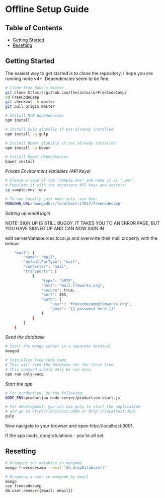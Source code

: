 # Offline Setup Guide

## Table of Contents

- [Getting Started](#getting-started)
- [Resetting](#resetting)

## Getting Started

The easiest way to get started is to clone the repository. I hope you are running node v4+. Dependencies seem to be fine.

```bash
# Clone from Hans's master
git clone https://github.com/thelastmile/FreeCodeCamp/
cd FreeCodeCamp
git checkout -b master
git pull origin master

# Install NPM dependencies
npm install

# Install Gulp globally if not already installed
npm install -g gulp

# Install Bower globally if not already installed
npm install -g bower

# Install Bower dependencies
bower install
```

*Private Environment Variables (API Keys)*
```bash
# Create a copy of the "sample.env" and name it as ".env".
# Populate it with the necessary API keys and secrets:
cp sample.env .env

# To run locally just make sure .env has:
MONGOHQ_URL='mongodb://localhost:27017/freecodecamp'
```

*Setting up email login*

NOTE: SIGN UP IS STILL BUGGY, IT TAKES YOU TO AN ERROR PAGE, BUT YOU HAVE SIGNED UP AND CAN NOW SIGN IN

edit server/datasources.local.js and overwrite their mail property with the below:

```bash
    "mail": {
        "name": "mail",
        "defaultForType": "mail",
        "connector": "mail",
        "transports": [
            {
                "type": "SMTP",
                "host": "mail.tlmworks.org",
                "secure": true,
                "port": 465,
                "auth": {
                    "user": "freecodecamp@tlmworks.org",
                    "pass": "{{ password here }}"
                }
            }
        ]
    }
```

*Seed the database*

```bash
# Start the mongo server in a separate terminal
mongod

# Initialize Free Code Camp
# This will seed the database for the first time.
# This command should only be run once.
npm run only-once
```

*Start the app*

```bash
# For production, do the following:
NODE_ENV=production node server/production-start.js

# For development, you can use gulp to start the application 
# and go to http://localhost:3000 or http://localhost:3001
gulp
```

Now navigate to your browser and open http://localhost:3001.

If the app loads, congratulations - you're all set.

## Resetting

```bash
# Dropping the database in mongodb
mongo freecodecamp --eval "db.dropDatabase()"

# Dropping a user in mongodb by email
mongo
use freecodecamp
db.user.remove({email: email})
